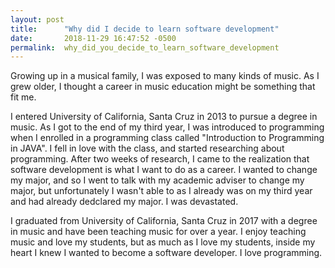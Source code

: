 ```yaml
---
layout: post
title:      "Why did I decide to learn software development"
date:       2018-11-29 16:47:52 -0500
permalink:  why_did_you_decide_to_learn_software_development
---
```



Growing up in a musical family, I was exposed to many kinds of music. As I grew older, I thought a career in music education might be something that fit me.

I entered University of California, Santa Cruz in 2013 to pursue a degree in music. As I got to the end of my third year, I was introduced to programming when I enrolled in a programming class called "Introduction to Programming in JAVA". I fell in love with the class, and started researching about programming. After two weeks of research, I came to the realization that software development is what I want to do as a career. I wanted to change my major, and so I went to talk with my academic adviser to  change my major, but unfortunately I wasn't able to as I already was on my third year and had already dedclared my major. I was devastated.

I graduated from University of California, Santa Cruz in 2017 with a degree in music and have been teaching music for over a year. I enjoy teaching music and love my students, but as much as I love my students, inside my heart I knew I wanted to become a software developer. I love programming. 

